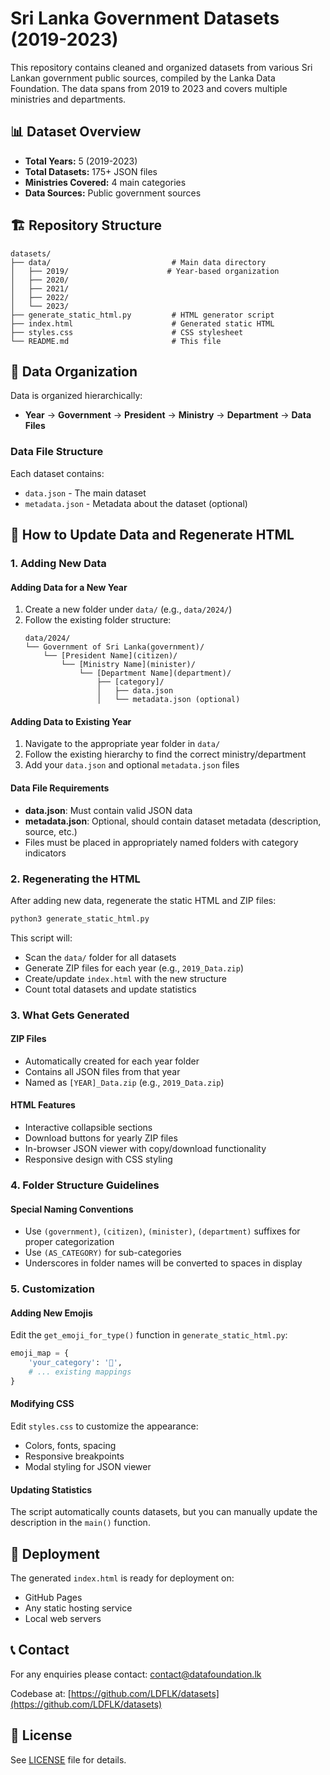 # Sri Lanka Government Datasets (2019-2023)

This repository contains cleaned and organized datasets from various Sri Lankan government public sources, compiled by the Lanka Data Foundation. The data spans from 2019 to 2023 and covers multiple ministries and departments.

## 📊 Dataset Overview

- **Total Years:** 5 (2019-2023)
- **Total Datasets:** 175+ JSON files
- **Ministries Covered:** 4 main categories
- **Data Sources:** Public government sources

## 🏗️ Repository Structure

```
datasets/
├── data/                           # Main data directory
│   ├── 2019/                      # Year-based organization
│   ├── 2020/
│   ├── 2021/
│   ├── 2022/
│   └── 2023/
├── generate_static_html.py         # HTML generator script
├── index.html                      # Generated static HTML
├── styles.css                      # CSS stylesheet
└── README.md                       # This file
```

## 📁 Data Organization

Data is organized hierarchically:
- **Year** → **Government** → **President** → **Ministry** → **Department** → **Data Files**

### Data File Structure
Each dataset contains:
- `data.json` - The main dataset
- `metadata.json` - Metadata about the dataset (optional)

## 🔄 How to Update Data and Regenerate HTML

### 1. Adding New Data

#### Adding Data for a New Year
1. Create a new folder under `data/` (e.g., `data/2024/`)
2. Follow the existing folder structure:
   ```
   data/2024/
   └── Government of Sri Lanka(government)/
       └── [President Name](citizen)/
           └── [Ministry Name](minister)/
               └── [Department Name](department)/
                   ├── [category]/
                   │   ├── data.json
                   │   └── metadata.json (optional)
   ```

#### Adding Data to Existing Year
1. Navigate to the appropriate year folder in `data/`
2. Follow the existing hierarchy to find the correct ministry/department
3. Add your `data.json` and optional `metadata.json` files

#### Data File Requirements
- **data.json**: Must contain valid JSON data
- **metadata.json**: Optional, should contain dataset metadata (description, source, etc.)
- Files must be placed in appropriately named folders with category indicators

### 2. Regenerating the HTML

After adding new data, regenerate the static HTML and ZIP files:

```bash
python3 generate_static_html.py
```

This script will:
- Scan the `data/` folder for all datasets
- Generate ZIP files for each year (e.g., `2019_Data.zip`)
- Create/update `index.html` with the new structure
- Count total datasets and update statistics

### 3. What Gets Generated

#### ZIP Files
- Automatically created for each year folder
- Contains all JSON files from that year
- Named as `[YEAR]_Data.zip` (e.g., `2019_Data.zip`)

#### HTML Features
- Interactive collapsible sections
- Download buttons for yearly ZIP files
- In-browser JSON viewer with copy/download functionality
- Responsive design with CSS styling

### 4. Folder Structure Guidelines

#### Special Naming Conventions
- Use `(government)`, `(citizen)`, `(minister)`, `(department)` suffixes for proper categorization
- Use `(AS_CATEGORY)` for sub-categories
- Underscores in folder names will be converted to spaces in display

### 5. Customization

#### Adding New Emojis
Edit the `get_emoji_for_type()` function in `generate_static_html.py`:
```python
emoji_map = {
    'your_category': '🎯',
    # ... existing mappings
}
```

#### Modifying CSS
Edit `styles.css` to customize the appearance:
- Colors, fonts, spacing
- Responsive breakpoints
- Modal styling for JSON viewer

#### Updating Statistics
The script automatically counts datasets, but you can manually update the description in the `main()` function.

## 🚀 Deployment

The generated `index.html` is ready for deployment on:
- GitHub Pages
- Any static hosting service
- Local web servers

## 📞 Contact

For any enquiries please contact: [contact@datafoundation.lk](mailto:contact@datafoundation.lk)

Codebase at: [https://github.com/LDFLK/datasets](https://github.com/LDFLK/datasets)

## 📄 License

See [LICENSE](LICENSE) file for details.
